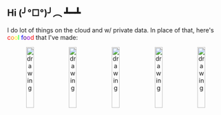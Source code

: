 ## Hi (╯°□°)╯︵ ┻━┻

I do lot of things on the cloud and w/ private data. In place of that, here's <span style="color:#ff0000;">c</span><span style="color:#ff7f00;">o</span><span style="color:#ffff00;">o</span><span style="color:#00ff00;">l</span> <span style="color:#0000ff;">f</span><span style="color:#4b0082;">o</span><span style="color:#9400d3;">o</span><span style="color:#ff0000;">d</span> that I've made: <br>
<p align="center">
  <img src="pasta.jpg" alt="drawing" width="19%"/>
  <img src="wellington.jpg" alt="drawing" width="19%"/>
  <img src="chicken.jpg" alt="drawing" width="19%"/>
  <img src="steak.jpg" alt="drawing" width="19%"/>
  <img src="pesto.jpg" alt="drawing" width="19%"/>
</p>

